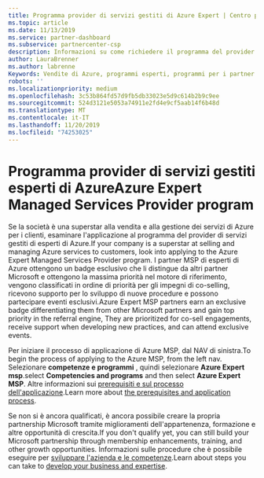 ```yaml
---
title: Programma provider di servizi gestiti di Azure Expert | Centro per i partner
ms.topic: article
ms.date: 11/13/2019
ms.service: partner-dashboard
ms.subservice: partnercenter-csp
description: Informazioni su come richiedere il programma del provider di servizi gestiti di Azure Experts, Azure Expert MSP.
author: LauraBrenner
ms.author: labrenne
Keywords: Vendite di Azure, programmi esperti, programmi per i partner
robots: ''
ms.localizationpriority: medium
ms.openlocfilehash: 3c53b864fd57d9fb5db33023e5d9c614b2b9c9ee
ms.sourcegitcommit: 524d3121e5053a74911e2fd4e9cf5aab14f6b48d
ms.translationtype: MT
ms.contentlocale: it-IT
ms.lasthandoff: 11/20/2019
ms.locfileid: "74253025"
---
```

# <a name="azure-expert-managed-services-provider-program"></a><span data-ttu-id="08d6c-104">Programma provider di servizi gestiti esperti di Azure</span><span class="sxs-lookup"><span data-stu-id="08d6c-104">Azure Expert Managed Services Provider program</span></span>


<span data-ttu-id="08d6c-105">Se la società è una superstar alla vendita e alla gestione dei servizi di Azure per i clienti, esaminare l'applicazione al programma del provider di servizi gestiti di esperti di Azure.</span><span class="sxs-lookup"><span data-stu-id="08d6c-105">If your company is a superstar at selling and managing Azure services to customers, look into applying to the Azure Expert Managed Services Provider program.</span></span> <span data-ttu-id="08d6c-106">I partner MSP di esperti di Azure ottengono un badge esclusivo che li distingue da altri partner Microsoft e ottengono la massima priorità nel motore di riferimento, vengono classificati in ordine di priorità per gli impegni di co-selling, ricevono supporto per lo sviluppo di nuove procedure e possono partecipare eventi esclusivi.</span><span class="sxs-lookup"><span data-stu-id="08d6c-106">Azure Expert MSP partners earn an exclusive badge differentiating them from other Microsoft partners and gain top priority in the referral engine, They are prioritized for co-sell engagements, receive support when developing new practices, and can attend exclusive events.</span></span>

<span data-ttu-id="08d6c-107">Per iniziare il processo di applicazione di Azure MSP, dal NAV di sinistra.</span><span class="sxs-lookup"><span data-stu-id="08d6c-107">To begin the process of applying to the Azure MSP, from the left nav.</span></span> <span data-ttu-id="08d6c-108">Selezionare **competenze e programmi** , quindi selezionare **Azure Expert msp**.</span><span class="sxs-lookup"><span data-stu-id="08d6c-108">select **Competencies and programs** and then select **Azure Expert MSP**.</span></span> <span data-ttu-id="08d6c-109">Altre informazioni sui [prerequisiti e sul processo dell'applicazione](https://partner.microsoft.com/membership/azure-expert-msp).</span><span class="sxs-lookup"><span data-stu-id="08d6c-109">Learn more about [the prerequisites and application process](https://partner.microsoft.com/membership/azure-expert-msp).</span></span> 

<span data-ttu-id="08d6c-110">Se non si è ancora qualificati, è ancora possibile creare la propria partnership Microsoft tramite miglioramenti dell'appartenenza, formazione e altre opportunità di crescita.</span><span class="sxs-lookup"><span data-stu-id="08d6c-110">If you don't qualify yet, you can still build your Microsoft partnership through membership enhancements, training, and other growth opportunities.</span></span>
<span data-ttu-id="08d6c-111">Informazioni sulle procedure che è possibile eseguire per [sviluppare l'azienda e le competenze](https://partner.microsoft.com/membership/azure-expert-msp).</span><span class="sxs-lookup"><span data-stu-id="08d6c-111">Learn about steps you can take to [develop your business and expertise](https://partner.microsoft.com/membership/azure-expert-msp).</span></span>

